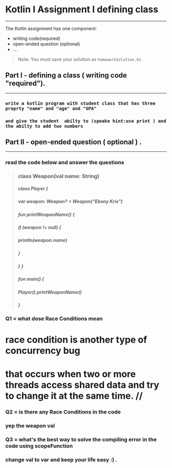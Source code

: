 # Kotlin I Assignment  I defining class
---
The Kotlin assignment has one component:
- writing code(required)
- open-ended question (optional)
- ...
> Note: You must save your solution as `homeworkSolution.kt`.

## Part I - defining a class ( writing code "required").
---
###  `write a kotlin program with student class that has three proprty "name" and "age" and "GPA"` 
### ` and give the student  abilty to (speake hint:use print ) and the abilty to add two numbers `
###
## Part II - open-ended question ( optional ) .
---
### read the code below and answer the questions
### 
> ### class Weapon(val name: String)
>  ##### class Player {
> ##### var weapon: Weapon? = Weapon("Ebony Kris")
> ##### fun printWeaponName() {
> ##### if (weapon != null) {
> ##### println(weapon.name)
> ##### }
> ##### } }
> ##### fun main() {
> ##### Player().printWeaponName()
> ##### }

### Q1 = what dose Race Conditions mean
#   race condition is another type of concurrency bug 
#  that occurs when two or more threads access shared data and try to change it at the same time. //

###
###
### Q2 = is there any Race Conditions in the code
###  yep the weapon val 
###
###
### Q3 = what's the best way to solve the compiling error in the code using scopeFunction
###   
###   change val to var and keep your life easy :) .
###
###
